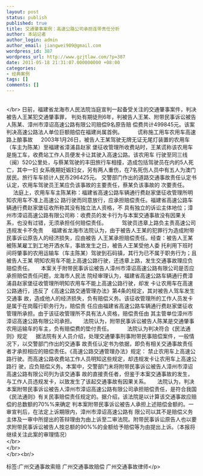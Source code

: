 ```yaml
---
layout: post
status: publish
published: true
title: 交通肇事案例：高速公路公司承担连带责任分析
author: 本站记者
author_login: admin
author_email: jiangwei909@gmail.com
wordpress_id: 387
wordpress_url: http://www.gzjtlaw.com/?p=387
date: 2011-05-18 21:31:07.000000000 +08:00
categories:
- 经典案例
tags: []
comments: []
---
```

<br><&#47;br> 日前，福建省龙海市人民法院当庭宣判一起备受关注的交通肇事案件，判决被告人王某犯交通肇事罪， 判处有期徒刑6年，判被告人王某、附带民事诉讼被告人陈某、漳州市漳诏高速公路有限公司赔偿9名原告赔 偿费共计499845元。该案判决高速公路法人单位巨额赔偿在福建尚属首例。 　 　 谎称施工用车农用车高速路上酿事故 　 2003年1月26日，被告人王某驾驶无牌无证无尾灯装置的农用车（车主为陈某）至福建省漳浦县赵家 堡征收管理所收费站时，王某谎称该农用车是施工车，收费站工作人员便发卡让其驶入高速公路。该农用车 行驶至同三线（闽）520公里处，与蔡某驾驶的丰田旅行车相撞，造成包括驾驶员在内的5人死亡，其中一妇 女系晚期妊娠妇女，另有两人重伤，在7名死伤人员中有五人为澳门居民。旅行车车损计人民币296425元。 交警部门作出的道路交通事故责任认定书认定，农用车驾驶员王某应负该事故的主要责任，蔡某负该事故的 次要责任。 　 法庭上，农用车车主陈某称：福建省高速公路车辆通行费赵家堡征收管理所明知农用车不准上高速公 路行驶而同意放行，应承担赔偿责任。福建省高速公路车辆通行费赵家堡征收所称其没有独立法人资格，不 具有独立的诉讼主体地位；漳州市漳诏高速公路有限公司称：收费员的发卡行为与本案交通事故没有因果关 系，也没有过错，无须承担任何赔偿责任。 　 　 驾驶员违章上路负主责高速公司违规发卡不免责 　 福建省龙海市法院认为，由于被告人王某的犯罪行为造成附带民事诉讼原告人的经济损失，应由被告 人王某承担赔偿责任。经查：被告人王某被陈某雇工到工地开洒水车，事故发生之日，被告人王某受他人委 托利用下班时间将肇事的农用运输车（车主陈某）驾驶到石码镇，其行为已不属于职务行为；且被告人王某 明知农用车不能上高速公路行驶，还违章上路，发生交通事故理应负赔偿责任。 　 本案关于附带民事诉讼被告人漳州市漳诏高速公路有限公司是否应承担赔偿责任问题，龙海市人民法 院经审理认为，福建省高速公路车辆通行费漳浦县赵家堡征收管理所明知农用车不能上高速公路行驶，却发 卡让农用车在高速公路通行，违反了《高速公路交通管理办法》第4条的规定，其对被告人驾车发生交通事 故，造成他人的经济损失，负有赔偿义务。该征收管理所的工作人员发卡是属于在岗履行职务行为，赔偿责 任应由福建省高速公路车辆通行费赵家堡征收管理所承担。由于该征收管理所不具有法人资格，赔偿责任由 其主管单位漳州市漳诏高速公路有限公司承担。 　 法院认为，附带民事诉讼被告人陈某是交通肇事农用运输车的车主，负有赔偿费的垫付责任。 　 　 法院认为判决符合《民法通则》规定 　 据法院有关人员介绍，处理交通肇事刑事附带民事赔偿案件，一般情况下，以交警部门作出的交通事 故责任认定书为依据，即负有相关交通事故责任者才承担相应的赔偿责任。《高速公路交通管理办法》规定： 禁止农用车上高速公路行驶。而高速公路收费站工作人员明知这些规定，却违规发卡让农用车上高速公路行 驶，应负赔偿义务。本案中，交警部门未将附带民事诉讼被告人漳州市漳诏高速公路有限公司列为该交通事 故的直接责任者，但鉴于本案交通事故的发生，与工作人员违规发卡，以致发生了该起交通事故有因果关系。 　 法院认为，判决本案附带民事诉讼被告人漳州市漳诏高速公路有限公司承担赔偿责任，是符合我国 《民法通则》有关民事赔偿责任规定的。据介绍，该法院是以计算该交通事故应赔偿的总数额的70%%来确定 判本案附带民事诉讼被告人承担上述赔偿金额的。一审宣判后，在法定上诉期限内，漳州市漳诏高速公路有 限公司以其不是赔偿义务主体及一审中所提出的答辩理由为由上诉至二审法院。附带民事诉讼原告人也以要 求附带民事诉讼被告人按总额的90%%的金额给予赔偿等为由提出上诉。（本报将继续关注此案的审理情况） <br><&#47;br><br><&#47;br><br><&#47;br><br&#47;><p>标签:广州交通事故索赔 广州交通事故赔偿 广州交通事故律师<&#47;p>
